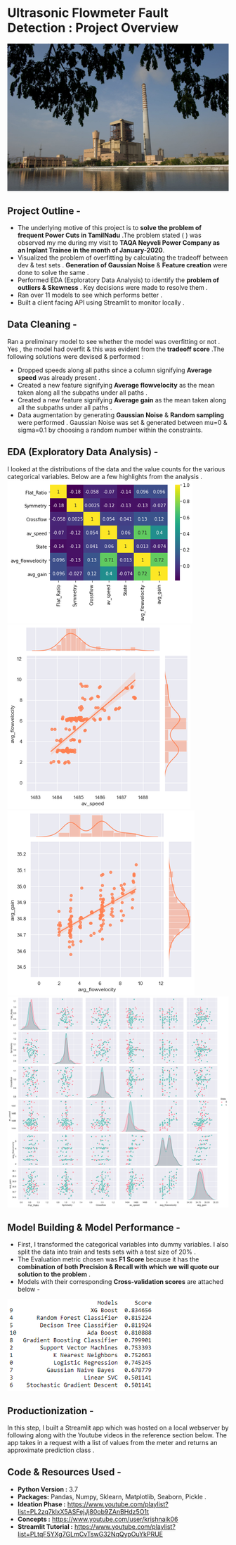 # Ultrasonic Flowmeter Fault Detection : Project Overview 

![](taqa-neyveli.jpg)

## Project Outline - 
- The underlying motive of this project is to **solve the problem of frequent Power Cuts in TamilNadu** .The problem stated ( ) was observed my me during my visit to **TAQA Neyveli Power Company as an Inplant Trainee in the month of January-2020**.
- Visualized the problem of overfitting by calculating the tradeoff between dev & test sets . **Generation of Gaussian Noise** & **Feature creation** were done to solve the same .
- Performed EDA (Exploratory Data Analysis) to identify the **problem of outliers & Skewness** . Key decisions were made to resolve them . 
- Ran over 11 models to see which performs better . 
- Built a client facing API using Streamlit to monitor locally . 

## Data Cleaning - 
Ran a preliminary model to see whether the model was overfitting or not . Yes , the model had overfit & this was evident from the **tradeoff score** .The following solutions were devised & performed :
- Dropped speeds along all paths since a column signifying **Average speed** was already present .
- Created a new feature signifying **Average flowvelocity** as the mean taken along all the subpaths under all paths .
- Created a new feature signifying **Average gain** as the mean taken along all the subpaths under all paths .
- Data augmentation by generating **Gaussian Noise** & **Random sampling** were performed . Gaussian Noise was set & generated between mu=0 & sigma=0.1 by choosing a random number within the constraints.

## EDA (Exploratory Data Analysis) - 
I looked at the distributions of the data and the value counts for the various categorical variables. Below are a few highlights from the analysis .
![](correlation.png)
![](feature-correlation-1.png)
![](feature-correlation-2.png)  	
![](pairplot.png)

## Model Building & Model Performance - 
- First, I transformed the categorical variables into dummy variables. I also split the data into train and tests sets with a test size of 20% . 
- The Evaluation metric chosen was **F1 Score** because it has the **combination of both Precision & Recall with which we will quote our solution to the problem** . 
- Models with their corresponding **Cross-validation scores** are attached below - 

![](model-performance.PNG)

## Productionization - 
In this step, I built a Streamlit app which was hosted on a local webserver by following along with the Youtube videos in the reference section below. The app takes in a request with a list of values from the meter and returns an approximate prediction class . 

## Code & Resources Used -
- **Python Version :** 3.7
- **Packages:** Pandas, Numpy, Sklearn, Matplotlib, Seaborn, Pickle .
- **Ideation Phase :** https://www.youtube.com/playlist?list=PL2zq7klxX5ASFejJj80ob9ZAnBHdz5O1t
- **Concepts :** https://www.youtube.com/user/krishnaik06
- **Streamlit Tutorial :** https://www.youtube.com/playlist?list=PLtqF5YXg7GLmCvTswG32NqQypOuYkPRUE
